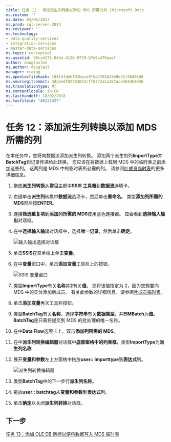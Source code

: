 ```yaml
---
title: 任务 12： 添加派生列转换以添加 MDS 所需的列 |Microsoft Docs
ms.custom: ''
ms.date: 03/06/2017
ms.prod: sql-server-2014
ms.reviewer: ''
ms.technology:
- data-quality-services
- integration-services
- master-data-services
ms.topic: conceptual
ms.assetid: 98ccb271-04da-4126-9729-67e9a479aaef
author: douglaslms
ms.author: douglasl
manager: craigg
ms.openlocfilehash: 104fdfdebf01bece9f5a3762b33b9e31f40d06d8
ms.sourcegitcommit: 3da2edf82763852cff6772a1a282ace3034b4936
ms.translationtype: MT
ms.contentlocale: zh-CN
ms.lasthandoff: 10/02/2018
ms.locfileid: "48125327"
---
```

# <a name="task-12-adding-derived-column-transform-to-add-columns-required-by-mds"></a>任务 12：添加派生列转换以添加 MDS 所需的列
  在本任务中，您将向数据流添加派生列转换。 添加两个派生的列**ImportType**并**BatchTag**到记录传递给此转换。 您应该在将数据上载到 MDS 中的临时表之前添加这些列。 这两列是 MDS 中的临时表所必需的列。 请参阅[叶成员临时表](../master-data-services/leaf-member-staging-table-master-data-services.md)的更多详细信息。  
  
1.  拖放**派生列转换**从**常见**主题中**SSIS 工具箱**到**数据流**选项卡。  
  
2.  右键单击**派生列**转换中**数据流**选项卡，然后单击**重命名**。 类型**添加列所需的 MDS**然后按**ENTER**。  
  
3.  连接**筛选重复项**到**添加列所需的 MDS**使用蓝色连接器。 应会看到**选择输入输出**对话框。  
  
4.  在中**选择输入输出**对话框中，选择**唯一记录**，然后单击**确定**。  
  
     ![输入输出选择对话框](../../2014/tutorials/media/et-addingdcttoaddcolumnsrequiredbymds-01.jpg "输入输出选择对话框")  
  
5.  单击**SSIS**在菜单栏上单击**变量**。  
  
6.  在中**变量**窗口中，单击**添加变量**工具栏上的按钮。  
  
     ![SSIS 变量窗口](../../2014/tutorials/media/et-addingdcttoaddcolumnsrequiredbymds-02.jpg "SSIS 变量窗口")  
  
7.  类型**ImportType**有关**名称**并**2**有关**值**。 您将该值指定为 2，因为您想要向 MDS 中的实体添加新成员。 有关此参数的详细信息，请参阅[叶成员临时表](../master-data-services/leaf-member-staging-table-master-data-services.md)。  
  
8.  单击**添加变量**再次工具栏按钮。  
  
9. 类型**BatchTag**有关**名称**，选择**字符串**有关**数据类型**，并**EIMBatch**为**值**。 **BatchTag**是只需将提交到 MDS 的批处理的唯一名称。  
  
10. 在中**Data Flow**选项卡上，双击**添加列所需的 MDS**。  
  
11. 在中**派生列转换编辑器**对话框中**底部窗格中的列表框**，类型**ImportType**为**派生列名称**.  
  
12. 展开**变量和参数**左上方窗格中拖放**user:: importtype**到**表达式**列。  
  
     ![派生列转换编辑器](../../2014/tutorials/media/et-addingdcttoaddcolumnsrequiredbymds-03.jpg "派生列转换编辑器")  
  
13. 类型**BatchTag**中的下一步行**派生列名称**。  
  
14. 拖放**user:: batchtag**从**变量和参数**到**表达式**列。  
  
15. 单击**确定**以关闭**派生列转换**对话框。  
  
## <a name="next-step"></a>下一步  
 [任务 13：添加 OLE DB 目标以便将数据写入 MDS 临时表](../../2014/tutorials/task-13-adding-ole-db-destination-to-write-data-to-mds-staging-table.md)  
  
  
